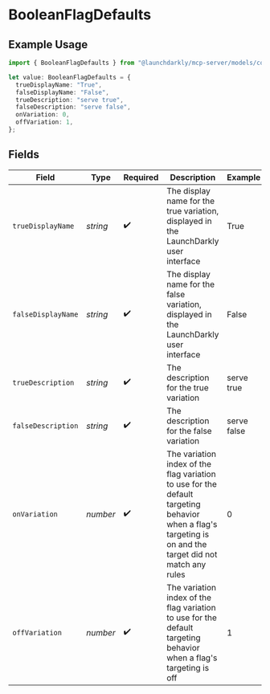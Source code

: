 # BooleanFlagDefaults

## Example Usage

```typescript
import { BooleanFlagDefaults } from "@launchdarkly/mcp-server/models/components";

let value: BooleanFlagDefaults = {
  trueDisplayName: "True",
  falseDisplayName: "False",
  trueDescription: "serve true",
  falseDescription: "serve false",
  onVariation: 0,
  offVariation: 1,
};
```

## Fields

| Field                                                                                                                                                    | Type                                                                                                                                                     | Required                                                                                                                                                 | Description                                                                                                                                              | Example                                                                                                                                                  |
| -------------------------------------------------------------------------------------------------------------------------------------------------------- | -------------------------------------------------------------------------------------------------------------------------------------------------------- | -------------------------------------------------------------------------------------------------------------------------------------------------------- | -------------------------------------------------------------------------------------------------------------------------------------------------------- | -------------------------------------------------------------------------------------------------------------------------------------------------------- |
| `trueDisplayName`                                                                                                                                        | *string*                                                                                                                                                 | :heavy_check_mark:                                                                                                                                       | The display name for the true variation, displayed in the LaunchDarkly user interface                                                                    | True                                                                                                                                                     |
| `falseDisplayName`                                                                                                                                       | *string*                                                                                                                                                 | :heavy_check_mark:                                                                                                                                       | The display name for the false variation, displayed in the LaunchDarkly user interface                                                                   | False                                                                                                                                                    |
| `trueDescription`                                                                                                                                        | *string*                                                                                                                                                 | :heavy_check_mark:                                                                                                                                       | The description for the true variation                                                                                                                   | serve true                                                                                                                                               |
| `falseDescription`                                                                                                                                       | *string*                                                                                                                                                 | :heavy_check_mark:                                                                                                                                       | The description for the false variation                                                                                                                  | serve false                                                                                                                                              |
| `onVariation`                                                                                                                                            | *number*                                                                                                                                                 | :heavy_check_mark:                                                                                                                                       | The variation index of the flag variation to use for the default targeting behavior when a flag's targeting is on and the target did not match any rules | 0                                                                                                                                                        |
| `offVariation`                                                                                                                                           | *number*                                                                                                                                                 | :heavy_check_mark:                                                                                                                                       | The variation index of the flag variation to use for the default targeting behavior when a flag's targeting is off                                       | 1                                                                                                                                                        |